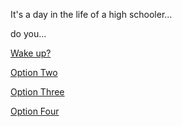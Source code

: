 It's a day in the life of a high schooler... 

do you...

[Wake up?](wakeup.md)

[Option Two](getready.md)

[Option Three](dontwakeup.md)

[Option Four]( )